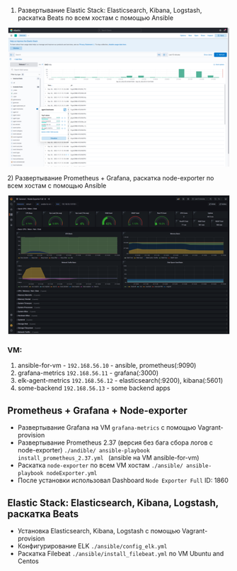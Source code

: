 1) Развертывание Elastic Stack: Elasticsearch, Kibana, Logstash, раскатка Beats по всем хостам с помощью Ansible
<p align="center"> 
<a href="https://raw.githubusercontent.com/Dodexq/elk-prometheus-metrics/main/screenshots/Kibana.png" rel="some text"><img src="https://raw.githubusercontent.com/Dodexq/elk-prometheus-metrics/main/screenshots/Kibana.png" alt="" width="500" /></a>
</p>
2) Развертывание Prometheus + Grafana, раскатка node-exporter по всем хостам с помощью Ansible 
<p align="center"> 
<a href="https://raw.githubusercontent.com/Dodexq/elk-prometheus-metrics/main/screenshots/Grafana.png" rel="some text"><img src="https://raw.githubusercontent.com/Dodexq/elk-prometheus-metrics/main/screenshots/Grafana.png" alt="" width="500" /></a>
</p>

### VM:
1) ansible-for-vm - `192.168.56.10` - ansible, prometheus(:9090)
2) grafana-metrics `192.168.56.11` - grafana(:3000) 
3) elk-agent-metrics `192.168.56.12` - elasticsearch(:9200), kibana(:5601)
4) some-backend `192.168.56.13` - some backend apps

## Prometheus + Grafana + Node-exporter 
* Развертывание Grafana на VM `grafana-metrics` с помощью Vagrant-provision
* Развертывание Prometheus 2.37 (версия без бага сбора логов с node-exporter) `./andible/ ansible-playbook install_prometheus_2.37.yml ` (ansible на VM ansible-for-vm)
* Раскатка `node-exporter` по всем VM хостам `./ansible/ ansible-playbook nodeExporter.yml`
* После установки использовал Dashboard `Node Exporter Full` ID: 1860

## Elastic Stack: Elasticsearch, Kibana, Logstash, раскатка Beats

* Установка Elasticsearch, Kibana, Logstash с помощью Vagrant-provision
* Конфигурирование ELK `./ansible/config_elk.yml`
* Раскатка Filebeat `./ansible/install_filebeat.yml` по VM Ubuntu and Centos